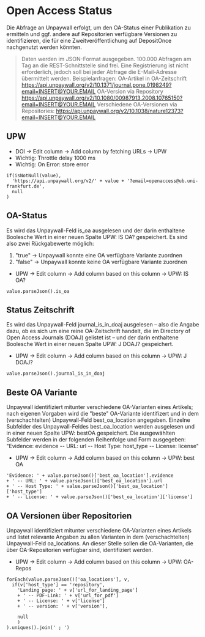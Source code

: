 # Open Access Status

Die Abfrage an Unpaywall erfolgt, um den OA-Status einer Publikation zu ermitteln und ggf. andere auf Repositorien verfügbare Versionen zu identifizieren, die für eine Zweitveröffentlichung auf DepositOnce nachgenutzt werden könnten.

> Daten werden im JSON-Format ausgegeben.
100.000 Abfragen am Tag an die REST-Schnittstelle sind frei. Eine Registrierung ist nicht erforderlich, jedoch soll bei jeder Abfrage die E-Mail-Adresse übermittelt werden.
Beispielanfragen:
OA-Artikel in OA-Zeitschrift https://api.unpaywall.org/v2/10.1371/journal.pone.0198249?email=INSERT@YOUR.EMAIL
OA-Version via Repository https://api.unpaywall.org/v2/10.1080/00987913.2008.10765150?email=INSERT@YOUR.EMAIL
Verschiedene OA-Versionen via Repositories: https://api.unpaywall.org/v2/10.1038/nature12373?email=INSERT@YOUR.EMAIL

## UPW

* DOI -> Edit column -> Add column by fetching URLs -> UPW
* Wichtig: Throttle delay 1000 ms
* Wichtig: On Error: store error

```
if(isNotNull(value),
  'https://api.unpaywall.org/v2/' + value + '?email=openaccess@ub.uni-frankfurt.de',
  null
)
```

## OA-Status

Es wird das Unpaywall-Feld is_oa ausgelesen und der darin enthaltene Boolesche Wert in einer neuen Spalte UPW: IS OA? gespeichert.
Es sind also zwei Rückgabewerte möglich:
1. "true" -> Unpaywall konnte eine OA verfügbare Variante zuordnen
1. "false" -> Unpaywall konnte keine OA verfügbare Variante zuordnen
* UPW -> Edit column -> Add column based on this column -> UPW: IS OA?
```
value.parseJson().is_oa
```

## Status Zeitschrift

Es wird das Unpaywall-Feld journal_is_in_doaj ausgelesen – also die Angabe dazu, ob es sich um eine reine OA-Zeitschrift handelt, die im Directory of Open Access Journals (DOAJ) gelistet ist – und der darin enthaltene Boolesche Wert in einer neuen Spalte UPW: J DOAJ? gespeichert.

* UPW -> Edit column -> Add column based on this column -> UPW: J DOAJ?
```
value.parseJson().journal_is_in_doaj
```

## Beste OA Variante

Unpaywall identifiziert mitunter verschiedene OA-Varianten eines Artikels; nach eigenen Vorgaben wird die "beste" OA-Variante identifizert und in dem (verschachtelten) Unpaywall-Feld best_oa_location angegeben.
Einzelne Subfelder des Unpaywall-Feldes best_oa_location werden ausgelesen und in einer neuen Spalte UPW: bestOA gespeichert.
Die ausgewählten Subfelder werden in der folgenden Reihenfolge und Form ausgegeben: "Evidence: evidence -- URL: url -- Host Type: host_type -- License: license"

* UPW -> Edit column -> Add column based on this column -> UPW: best OA
```
'Evidence: ' + value.parseJson()['best_oa_location'].evidence
+ ' -- URL: ' + value.parseJson()['best_oa_location'].url
+ ' -- Host Type: ' + value.parseJson()['best_oa_location']['host_type']
+ ' -- License: ' + value.parseJson()['best_oa_location']['license']
```

## OA Versionen über Repositorien

Unpaywall identifiziert mitunter verschiedene OA-Varianten eines Artikels und listet relevante Angaben zu allen Varianten in dem (verschachtelten) Unpaywall-Feld oa_locations.
An dieser Stelle sollen die OA-Varianten, die über OA-Repositorien verfügbar sind, identifiziert werden.

* UPW -> Edit column -> Add column based on this column -> UPW: OA-Repos

```
forEach(value.parseJson()['oa_locations'], v,
  if(v['host_type'] == 'repository',
    'Landing page: ' + v['url_for_landing_page']
    + ' -- PDF-Link: ' + v['url_for_pdf']
    + ' -- License: ' + v['license']
    + ' -- version: ' + v['version'],
     
    null
    )
).uniques().join(' ; ')
```